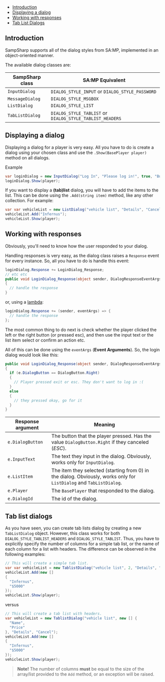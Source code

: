 - [Introduction](#introduction)
- [Displaying a dialog](#displaying-a-dialog)
- [Working with responses](#working-with-responses)
- [Tab List Dialogs](#tab-list-dialogs)

Introduction
------------
SampSharp supports all of the dialog styles from SA:MP, implemented in an object-oriented manner. 

The available dialog classes are:

| SampSharp class | SA:MP Equivalent                                        |
|-----------------|---------------------------------------------------------|
| `InputDialog`   | `DIALOG_STYLE_INPUT` or `DIALOG_STYLE_PASSWORD`         |
| `MessageDialog` | `DIALOG_STYLE_MSGBOX`                                   |
| `ListDialog`    | `DIALOG_STYLE_LIST`                                     |
| `TabListDialog` | `DIALOG_STYLE_TABLIST` or `DIALOG_STYLE_TABLIST_HEADERS`|

Displaying a dialog
----------------
Displaying a dialog for a player is very easy. All you have to do is create a dialog using your chosen class and use the `.Show(BasePlayer player)` method on all dialogs.

Example
``` c#
var loginDialog = new InputDialog("Log In", "Please log in!", true, "Button1", "Button2");
loginDialog.Show(player);
```

If you want to display a **(tab)list** dialog, you will have to add the items to the list. This can be done using the `.Add(string item)` method, like any other collection.
For example:
``` c#
var var vehicleList = new ListDialog("vehicle list", "Details", "Cancel");
vehicleList.Add("Infernus");
vehicleList.Show(player);
```

Working with responses
---------------
Obviously, you'll need to know how the user responded to your dialog. 

Handling responses is very easy, as the dialog class raises a `Response` event for every instance. So, all you have to do is handle this event:

``` c#
loginDialog.Response += LoginDialog_Response;
// etc etc
public void LoginDialog_Response(object sender, DialogResponseEventArgs eventArgs)
{
  // handle the response
}
```
or, using a [lambda](https://docs.microsoft.com/en-us/dotnet/csharp/programming-guide/statements-expressions-operators/lambda-expressions):

``` c#
loginDialog.Response += (sender, eventArgs) => {
  // handle the response
};
```
The most common thing to do next is check whether the player clicked the left or the right button (or pressed esc), and then use the input text or the list item select or confirm an action etc.

All of this can be done using the `eventArgs` (**Event Arguments**).
So, the login dialog would look like this:
``` c#
public void LoginDialog_Response(object sender, DialogResponseEventArgs eventArgs)
{
  if (e.DialogButton == DialogButton.Right)
  {
    // Player pressed exit or esc. They don't want to log in :(
  }
  else
  {
    // they pressed okay, go for it
  }
}
```

| Response argument | Meaning |
| ----------------- | ------- |
| `e.DialogButton` | The button that the player pressed. Has the value `DialogButton.Right` if they canceled (*ESC*). |
| `e.InputText` | The text they input in the dialog. Obviously, works only for `InputDialog`.  |
| `e.ListItem` | The item they selected (starting from 0) in the dialog. Obviously, works only for `ListDialog` and `TabListDialog`.  |
| `e.Player` | The `BasePlayer` that responded to the dialog. |
| `e.DialogId` | The id of the dialog. |

Tab list dialogs
-----------------
As you have seen, you can create tab lists dialog by creating a new `TabListDialog` object.
However, this class works for both `DIALOG_STYLE_TABLIST_HEADERS` and `DIALOG_STYLE_TABLIST`. Thus, you have to explicitly specify the number of columns for a simple tab list, or the name of each column for a list with headers.
The difference can be observed in the following examples:
``` c#
// This will create a simple tab list.
var var vehicleList = new TablistDialog("vehicle list", 2, "Details", "Cancel");
vehicleList.Add(new [] 
{ 
  "Infernus", 
  "$5000"
});
vehicleList.Show(player);
```
versus
``` c#
// This will create a tab list with headers.
var vehicleList = new TablistDialog("vehicle list", new [] { 
  "Name", 
  "Price" 
}, "Details", "Cancel");
vehicleList.Add(new [] 
{ 
  "Infernus", 
  "$5000"
});
vehicleList.Show(player);
```

>**Note!**
>The number of columns **must** be equal to the size of the array/list provided to the `Add` method, or an exception will be raised.
